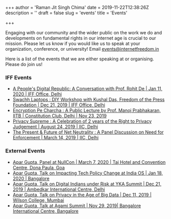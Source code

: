 +++
author = 'Raman Jit Singh Chima'
date = 2019-11-22T12:38:26Z
description = ''
draft = false
slug = 'events'
title = 'Events'

+++


Engaging with our community and the wider public on the work we do and developments on fundamental rights in our internet age is crucial to our mission. Please let us know if you would like us to speak at your organization, conference, or university! Email events@internetfreedom.in

Here is a list of the events that we are either speaking at or organising. Please do join us!

### IFF Events

* [A People's Digital Republic: A Conversation with Prof. Rohit De | Jan 11, 2020 | IFF Office, Delhi](https://hasgeek.com/internetfreedom/2020-a-peoples-digital-republic/)
* [Swachh Laptops : DIY Workshop with Kushal Das, Freedom of the Press Foundation | Dec 21, 2019 | IFF Office, Delhi](https://www.eventbrite.com/e/swachhlaptops-a-diy-workshop-for-digital-device-security-by-kushal-das-tickets-86471876711)
* [Encryption Pe Charcha : A Public Lecture by Prof. Manoj Prabhakaran, IITB | Constitution Club, Delhi | Nov 23, 2019](https://www.eventbrite.com/e/encryption-pe-charcha-a-public-lecture-by-dr-manoj-prabhakaran-tickets-81279764965)
* [Privacy Supreme : A Celebration of 2 years of the Right to Privacy Judgement | August 24, 2019 | IIC, Delhi](https://www.eventbrite.com/e/privacy-supreme-registration-69321573693)
* [The Present & Future of Net Neutrality : A Panel Discussion on Need for Enforcement | March 14, 2019 | IIC, Delhi](https://www.eventbrite.com/e/the-present-and-future-of-net-neutrality-tickets-58572223096?ref=estw#)

### External Events

* [Apar Gupta, Panel at NullCon | March 7, 2020 | Taj Hotel and Convention Centre, Dona Paula, Goa](https://nullcon.net/website/goa-2020/speakers/hack-the-law.php)
* [Apar Gupta, Talk on Impacting Tech Policy Change at India OS | Jan 18, 2020 | Bangalore](https://internetfreedom.in/ghost/#/editor/page/5dd7d134c7acab7688a6a481)
* [Apar Gupta, Talk on Digital Indians under Risk at YKA Summit | Dec 21, 2019 | Ambedkar International Centre, Delhi](https://www.youthkiawaaz.com/summit/)
* [Apar Gupta, Talk on Privacy in the Age of Big Data | Dec 11, 2019 | Wilson College, Mumbai](https://www.youtube.com/watch?v=vlWj71j_1rs&feature=emb_title)
* [Apar Gupta, Talk at Agami Summit | Nov 29, 2019| Bangalore International Centre, Bangalore](https://agamisummit.zohobackstage.in/AgamiSummit2019?lang=en)



